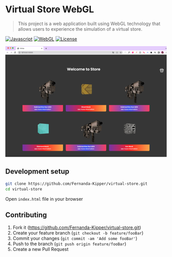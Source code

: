 # Virtual Store WebGL
> This project is a web application built using WebGL technology that allows users to experience the simulation of a virtual store.

[![Javascript][javascript-badge]][javascript-url]
[![WebGL][webgl-badge]][webgl-url]
[![License][open-source-badge]][open-url]

![](header.png)

## Development setup

```sh
git clone https://github.com/Fernanda-Kipper/virtual-store.git
cd virtual-store
```

Open `index.html` file in your browser


## Contributing

1. Fork it (<https://github.com/Fernanda-Kipper/virtual-store.git>)
2. Create your feature branch (`git checkout -b feature/fooBar`)
3. Commit your changes (`git commit -am 'Add some fooBar'`)
4. Push to the branch (`git push origin feature/fooBar`)
5. Create a new Pull Request

<!-- Markdown link & img dfn's -->
[wiki]: https://github.com/yourname/yourproject/wiki
[javascript-badge]: https://img.shields.io/badge/javascript-%23323330.svg?style=for-the-badge&logo=javascript&logoColor=%23F7DF1E
[javascript-url]: https://developer.mozilla.org/pt-BR/docs/Learn/JavaScript/First_steps/What_is_JavaScript
[webgl-badge]: https://img.shields.io/badge/WebGL-990000?logo=webgl&logoColor=white&style=for-the-badge
[webgl-url]: https://webgl2fundamentals.org/
[open-source-badge]: https://img.shields.io/github/license/Ileriayo/markdown-badges?style=for-the-badge
[open-url]: ./LICENSE

